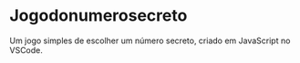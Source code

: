 # Jogodonumerosecreto
Um jogo simples de escolher um número secreto, criado em JavaScript no VSCode.
